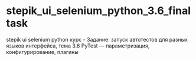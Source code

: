 # stepik_ui_selenium_python_3.6_finaltask
stepik ui selenium python курс - Задание: запуск автотестов для разных языков интерфейса, тема 3.6 PyTest — параметризация, конфигурирование, плагины
